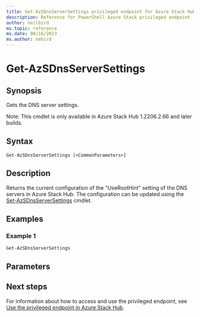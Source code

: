 ```yaml
---
title: Get-AzSDnsServerSettings privileged endpoint for Azure Stack Hub
description: Reference for PowerShell Azure Stack privileged endpoint - Get-AzSDnsServerSettings
author: neilbird
ms.topic: reference
ms.date: 08/16/2023
ms.author: nebird
---
```


# Get-AzSDnsServerSettings

## Synopsis

Gets the DNS server settings.

Note: This cmdlet is only available in Azure Stack Hub 1.2206.2.66 and later builds.

## Syntax

```
Get-AzSDnsServerSettings [<CommonParameters>]
```

## Description

Returns the current configuration of the "UseRootHint" setting of the DNS servers in Azure Stack Hub. The configuration can be updated using the [Set-AzSDnsServerSettings](set-azsdnsserversettings.md) cmdlet.

## Examples

### Example 1

```
Get-AzSDnsServerSettings
```

## Parameters


## Next steps

For information about how to access and use the privileged endpoint, see [Use the privileged endpoint in Azure Stack Hub](../../operator/azure-stack-privileged-endpoint.md).
